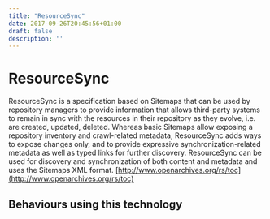 ```yaml
---
title: "ResourceSync"
date: 2017-09-26T20:45:56+01:00
draft: false
description: ''
---
```


# ResourceSync

ResourceSync is a specification based on Sitemaps that can be used by repository managers to provide information that allows third-party systems to remain in sync with the resources in their repository as they evolve, i.e. are created, updated, deleted. Whereas basic Sitemaps allow exposing a repository inventory and crawl-related metadata, ResourceSync adds ways to expose changes only, and to provide expressive synchronization-related metadata as well as typed links for further discovery. ResourceSync can be used for discovery and synchronization of both content and metadata and uses the Sitemaps XML format.
[http://www.openarchives.org/rs/toc](http://www.openarchives.org/rs/toc)

## Behaviours using this technology
